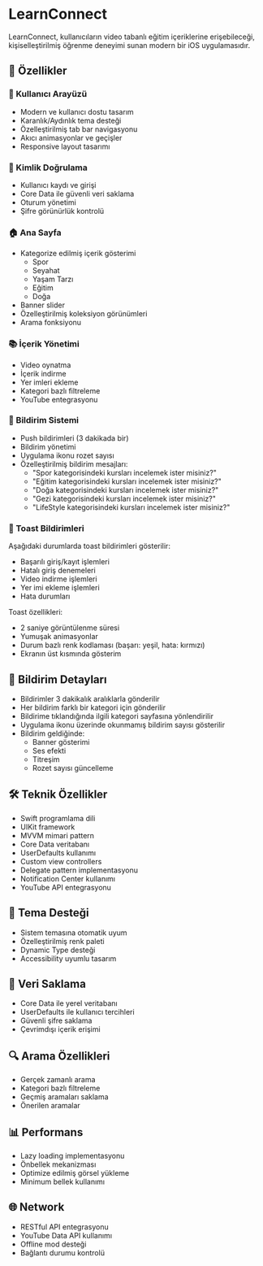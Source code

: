 # LearnConnect 

LearnConnect, kullanıcıların video tabanlı eğitim içeriklerine erişebileceği, kişiselleştirilmiş öğrenme deneyimi sunan modern bir iOS uygulamasıdır.

## 🌟 Özellikler

### 📱 Kullanıcı Arayüzü
- Modern ve kullanıcı dostu tasarım
- Karanlık/Aydınlık tema desteği
- Özelleştirilmiş tab bar navigasyonu
- Akıcı animasyonlar ve geçişler
- Responsive layout tasarımı

### 🔐 Kimlik Doğrulama
- Kullanıcı kaydı ve girişi
- Core Data ile güvenli veri saklama
- Oturum yönetimi
- Şifre görünürlük kontrolü

### 🏠 Ana Sayfa
- Kategorize edilmiş içerik gösterimi
  - Spor
  - Seyahat
  - Yaşam Tarzı
  - Eğitim
  - Doğa
- Banner slider
- Özelleştirilmiş koleksiyon görünümleri
- Arama fonksiyonu

### 📚 İçerik Yönetimi
- Video oynatma
- İçerik indirme
- Yer imleri ekleme
- Kategori bazlı filtreleme
- YouTube entegrasyonu

### 🔔 Bildirim Sistemi
- Push bildirimleri (3 dakikada bir)
- Bildirim yönetimi
- Uygulama ikonu rozet sayısı
- Özelleştirilmiş bildirim mesajları:
  - "Spor kategorisindeki kursları incelemek ister misiniz?"
  - "Eğitim kategorisindeki kursları incelemek ister misiniz?"
  - "Doğa kategorisindeki kursları incelemek ister misiniz?"
  - "Gezi kategorisindeki kursları incelemek ister misiniz?"
  - "LifeStyle kategorisindeki kursları incelemek ister misiniz?"

### 🎯 Toast Bildirimleri
Aşağıdaki durumlarda toast bildirimleri gösterilir:
- Başarılı giriş/kayıt işlemleri
- Hatalı giriş denemeleri
- Video indirme işlemleri
- Yer imi ekleme işlemleri
- Hata durumları

Toast özellikleri:
- 2 saniye görüntülenme süresi
- Yumuşak animasyonlar
- Durum bazlı renk kodlaması (başarı: yeşil, hata: kırmızı)
- Ekranın üst kısmında gösterim

## 🔄 Bildirim Detayları
- Bildirimler 3 dakikalık aralıklarla gönderilir
- Her bildirim farklı bir kategori için gönderilir
- Bildirime tıklandığında ilgili kategori sayfasına yönlendirilir
- Uygulama ikonu üzerinde okunmamış bildirim sayısı gösterilir
- Bildirim geldiğinde:
  - Banner gösterimi
  - Ses efekti
  - Titreşim
  - Rozet sayısı güncelleme

## 🛠 Teknik Özellikler
- Swift programlama dili
- UIKit framework
- MVVM mimari pattern
- Core Data veritabanı
- UserDefaults kullanımı
- Custom view controllers
- Delegate pattern implementasyonu
- Notification Center kullanımı
- YouTube API entegrasyonu

## 🎨 Tema Desteği
- Sistem temasına otomatik uyum
- Özelleştirilmiş renk paleti
- Dynamic Type desteği
- Accessibility uyumlu tasarım

## 💾 Veri Saklama
- Core Data ile yerel veritabanı
- UserDefaults ile kullanıcı tercihleri
- Güvenli şifre saklama
- Çevrimdışı içerik erişimi

## 🔍 Arama Özellikleri
- Gerçek zamanlı arama
- Kategori bazlı filtreleme
- Geçmiş aramaları saklama
- Önerilen aramalar

## 📊 Performans
- Lazy loading implementasyonu
- Önbellek mekanizması
- Optimize edilmiş görsel yükleme
- Minimum bellek kullanımı

## 🌐 Network
- RESTful API entegrasyonu
- YouTube Data API kullanımı
- Offline mod desteği
- Bağlantı durumu kontrolü